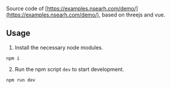 
Source code of [https://examples.nsearh.com/demo/](https://examples.nsearh.com/demo/), based on threejs and vue.

## Usage

1. Install the necessary node modules.

```
npm i
```

2. Run the npm script `dev` to start development.

```
npm run dev
```